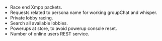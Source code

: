 - Race end Xmpp packets.
- Requests related to persona name for working groupChat and whisper.
- Private lobby racing.
- Search all available lobbies.
- Powerups at store, to avoid powerup console reset.
- Number of online users REST service.

